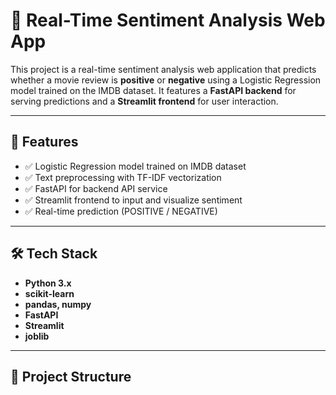 # 🎯 Real-Time Sentiment Analysis Web App

This project is a real-time sentiment analysis web application that predicts whether a movie review is **positive** or **negative** using a Logistic Regression model trained on the IMDB dataset. It features a **FastAPI backend** for serving predictions and a **Streamlit frontend** for user interaction.

---

## 📌 Features

- ✅ Logistic Regression model trained on IMDB dataset  
- ✅ Text preprocessing with TF-IDF vectorization  
- ✅ FastAPI for backend API service  
- ✅ Streamlit frontend to input and visualize sentiment  
- ✅ Real-time prediction (POSITIVE / NEGATIVE)

---

## 🛠 Tech Stack

- **Python 3.x**
- **scikit-learn**
- **pandas, numpy**
- **FastAPI**
- **Streamlit**
- **joblib**

---

## 📁 Project Structure

